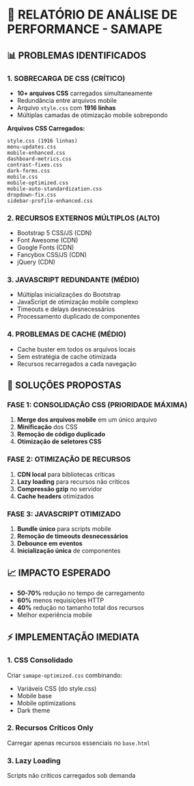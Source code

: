 # 🐌 RELATÓRIO DE ANÁLISE DE PERFORMANCE - SAMAPE

## 📊 PROBLEMAS IDENTIFICADOS

### 1. **SOBRECARGA DE CSS** (CRÍTICO)
- **10+ arquivos CSS** carregados simultaneamente
- Redundância entre arquivos mobile
- Arquivo `style.css` com **1916 linhas**
- Múltiplas camadas de otimização mobile sobrepondo

**Arquivos CSS Carregados:**
```
style.css (1916 linhas)
menu-updates.css
mobile-enhanced.css
dashboard-metrics.css
contrast-fixes.css
dark-forms.css
mobile.css
mobile-optimized.css
mobile-auto-standardization.css
dropdown-fix.css
sidebar-profile-enhanced.css
```

### 2. **RECURSOS EXTERNOS MÚLTIPLOS** (ALTO)
- Bootstrap 5 CSS/JS (CDN)
- Font Awesome (CDN)
- Google Fonts (CDN)
- Fancybox CSS/JS (CDN)
- jQuery (CDN)

### 3. **JAVASCRIPT REDUNDANTE** (MÉDIO)
- Múltiplas inicializações do Bootstrap
- JavaScript de otimização mobile complexo
- Timeouts e delays desnecessários
- Processamento duplicado de componentes

### 4. **PROBLEMAS DE CACHE** (MÉDIO)
- Cache buster em todos os arquivos locais
- Sem estratégia de cache otimizada
- Recursos recarregados a cada navegação

## 🚀 SOLUÇÕES PROPOSTAS

### FASE 1: CONSOLIDAÇÃO CSS (PRIORIDADE MÁXIMA)
1. **Merge dos arquivos mobile** em um único arquivo
2. **Minificação** dos CSS
3. **Remoção de código duplicado**
4. **Otimização de seletores CSS**

### FASE 2: OTIMIZAÇÃO DE RECURSOS
1. **CDN local** para bibliotecas críticas
2. **Lazy loading** para recursos não críticos
3. **Compressão gzip** no servidor
4. **Cache headers** otimizados

### FASE 3: JAVASCRIPT OTIMIZADO
1. **Bundle único** para scripts mobile
2. **Remoção de timeouts desnecessários**
3. **Debounce em eventos**
4. **Inicialização única** de componentes

## 📈 IMPACTO ESPERADO
- **50-70%** redução no tempo de carregamento
- **60%** menos requisições HTTP
- **40%** redução no tamanho total dos recursos
- Melhor experiência mobile

## ⚡ IMPLEMENTAÇÃO IMEDIATA

### 1. CSS Consolidado
Criar `samape-optimized.css` combinando:
- Variáveis CSS (do style.css)
- Mobile base
- Mobile optimizations
- Dark theme

### 2. Recursos Críticos Only
Carregar apenas recursos essenciais no `base.html`

### 3. Lazy Loading
Scripts não críticos carregados sob demanda
